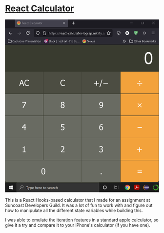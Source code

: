 # [React Calculator](https://react-calculator-bgrap.netlify.app/)

![](./src/images/CaptureReactCalc.PNG)

This is a React Hooks-based calculator that I made for an assignment at Suncoast Developers Guild. It was a lot of fun to work with and figure out how to manipulate all the different state variables while building this.

I was able to emulate the iteration features in a standard apple calculator, so give it a try and compare it to your iPhone's calculator (if you have one).

<!--
![SDG](./docs/button.png)

Practice is key to gaining the mileage needed to conquer programming. A very common practice problem is to recreate a working calculator. A basic calculator is a good exercise in using state, effects, and components to create a powerful and robust UI.

Objectives

- Practice using functional components with hooks

- Practice implementing a UI wire-frame

Requirements

Create a simple calculator that allows the user to add, multiply, subtract, and divide two numbers. Here is a sample UI:

Notes
Take this in small steps just like we did in class. Start with the HTML, then CSS, then with basic functionality.

Explorer Mode

    - Implement something similar to the example UI using HTML and CSS inside a React app

<!-- DONE

    - As a user, I should be able to add two numbers

<!-- DONE

    - As a user, I should be able to subtract numbers

<!-- DONE

    - As a user, I should be able to add multiple numbers

<!-- DONE

    - As a user, I should be able to divide numbers

<!-- DONE

    - The clear button should reset the current calculation

<!-- DONE


add guard clauses for incorrect input -> more than one decimal point

<!-- DONE

Adventure Mode

    - Show the user their history in a list

<!-- DONE

    - Be able to chain together results. For example, the user should be able to input 2 + 3 - 4 + 5 and get the correct answer

<!-- DONE -->

<!-- - Let the user use their keyboard in addition to the mouse -->

<!-- Epic Mode -->

<!-- Using your systems calculator app as inspiration, implement as many features as you can, including, but not limited to scientific mode, exponents, and the order of operations. -->

<!-- update display when result known during performance of normal operations (not incrementing) instead of displaying zero to match the apple calculator -->

<!-- use before in css to change display symbols -->

<!-- DONE -->
